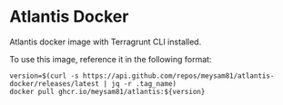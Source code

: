 # Atlantis Docker

Atlantis docker image with Terragrunt CLI installed.

To use this image, reference it in the following format:

```shell
version=$(curl -s https://api.github.com/repos/meysam81/atlantis-docker/releases/latest | jq -r .tag_name)
docker pull ghcr.io/meysam81/atlantis:${version}
```
